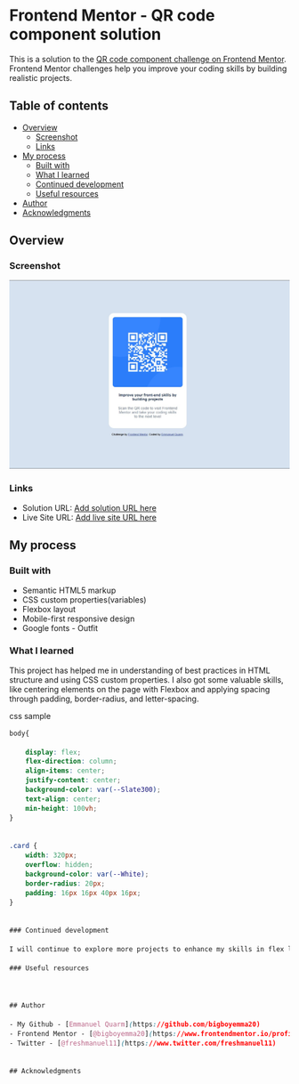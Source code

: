# Frontend Mentor - QR code component solution

This is a solution to the [QR code component challenge on Frontend Mentor](https://www.frontendmentor.io/challenges/qr-code-component-iux_sIO_H). Frontend Mentor challenges help you improve your coding skills by building realistic projects. 

## Table of contents

- [Overview](#overview)
  - [Screenshot](#screenshot)
  - [Links](#links)
- [My process](#my-process)
  - [Built with](#built-with)
  - [What I learned](#what-i-learned)
  - [Continued development](#continued-development)
  - [Useful resources](#useful-resources)
- [Author](#author)
- [Acknowledgments](#acknowledgments)



## Overview

### Screenshot

![](./screenshot.jpg)


### Links

- Solution URL: [Add solution URL here](https://your-solution-url.com)
- Live Site URL: [Add live site URL here](https://your-live-site-url.com)

## My process

### Built with

- Semantic HTML5 markup
- CSS custom properties(variables)
- Flexbox layout
- Mobile-first responsive design
- Google fonts - Outfit


### What I learned

This project has helped me in  understanding of best practices in HTML structure and using CSS custom properties. I also got some valuable skills, like centering elements on the page with Flexbox and applying spacing through padding, border-radius, and letter-spacing.

css sample
```css
body{
    
    display: flex;
    flex-direction: column; 
    align-items: center;  
    justify-content: center;
    background-color: var(--Slate300);   
    text-align: center;
    min-height: 100vh;
}


.card {
    width: 320px;
    overflow: hidden;
    background-color: var(--White);
    border-radius: 20px;
    padding: 16px 16px 40px 16px;
}


### Continued development

I will continue to explore more projects to enhance my skills in flex layouts and also improve on my css knowledge. 

### Useful resources



## Author

- My Github - [Emmanuel Quarm](https://github.com/bigboyemma20)
- Frontend Mentor - [@bigboyemma20](https://www.frontendmentor.io/profile/bigboyemma20)
- Twitter - [@freshmanuel11](https://www.twitter.com/freshmanuel11)


## Acknowledgments


